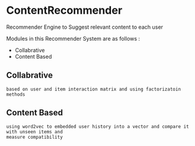 # ContentRecommender
Recommender Engine to Suggest relevant content to each user

Modules in this Recommender System are as follows : 
- Collabrative 
- Content Based

## Collabrative
    based on user and item interaction matrix and using factorizatoin methods

## Content Based
    using word2vec to embedded user history into a vector and compare it with unseen items and 
    measure compatibility


